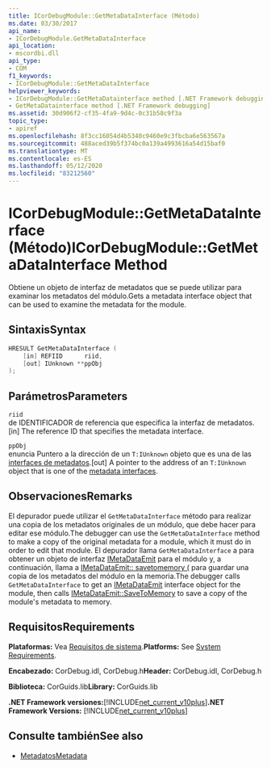 ```yaml
---
title: ICorDebugModule::GetMetaDataInterface (Método)
ms.date: 03/30/2017
api_name:
- ICorDebugModule.GetMetaDataInterface
api_location:
- mscordbi.dll
api_type:
- COM
f1_keywords:
- ICorDebugModule::GetMetaDataInterface
helpviewer_keywords:
- ICorDebugModule::GetMetaDatainterface method [.NET Framework debugging]
- GetMetaDatainterface method [.NET Framework debugging]
ms.assetid: 30d906f2-cf35-4fa9-9d4c-0c31b58c9f3a
topic_type:
- apiref
ms.openlocfilehash: 8f3cc16054d4b5340c9460e9c3fbcba6e563567a
ms.sourcegitcommit: 488aced39b5f374bc0a139a4993616a54d15baf0
ms.translationtype: MT
ms.contentlocale: es-ES
ms.lasthandoff: 05/12/2020
ms.locfileid: "83212560"
---
```

# <a name="icordebugmodulegetmetadatainterface-method"></a><span data-ttu-id="f0a84-102">ICorDebugModule::GetMetaDataInterface (Método)</span><span class="sxs-lookup"><span data-stu-id="f0a84-102">ICorDebugModule::GetMetaDataInterface Method</span></span>
<span data-ttu-id="f0a84-103">Obtiene un objeto de interfaz de metadatos que se puede utilizar para examinar los metadatos del módulo.</span><span class="sxs-lookup"><span data-stu-id="f0a84-103">Gets a metadata interface object that can be used to examine the metadata for the module.</span></span>  
  
## <a name="syntax"></a><span data-ttu-id="f0a84-104">Sintaxis</span><span class="sxs-lookup"><span data-stu-id="f0a84-104">Syntax</span></span>  
  
```cpp  
HRESULT GetMetaDataInterface (  
    [in] REFIID      riid,  
    [out] IUnknown **ppObj  
);  
```  
  
## <a name="parameters"></a><span data-ttu-id="f0a84-105">Parámetros</span><span class="sxs-lookup"><span data-stu-id="f0a84-105">Parameters</span></span>  
 `riid`  
 <span data-ttu-id="f0a84-106">de IDENTIFICADOR de referencia que especifica la interfaz de metadatos.</span><span class="sxs-lookup"><span data-stu-id="f0a84-106">[in] The reference ID that specifies the metadata interface.</span></span>  
  
 `ppObj`  
 <span data-ttu-id="f0a84-107">enuncia Puntero a la dirección de un `T:IUnknown` objeto que es una de las [interfaces de metadatos](../metadata/metadata-interfaces.md).</span><span class="sxs-lookup"><span data-stu-id="f0a84-107">[out] A pointer to the address of an `T:IUnknown` object that is one of the [metadata interfaces](../metadata/metadata-interfaces.md).</span></span>  
  
## <a name="remarks"></a><span data-ttu-id="f0a84-108">Observaciones</span><span class="sxs-lookup"><span data-stu-id="f0a84-108">Remarks</span></span>  
 <span data-ttu-id="f0a84-109">El depurador puede utilizar el `GetMetaDataInterface` método para realizar una copia de los metadatos originales de un módulo, que debe hacer para editar ese módulo.</span><span class="sxs-lookup"><span data-stu-id="f0a84-109">The debugger can use the `GetMetaDataInterface` method to make a copy of the original metadata for a module, which it must do in order to edit that module.</span></span> <span data-ttu-id="f0a84-110">El depurador llama `GetMetaDataInterface` a para obtener un objeto de interfaz [IMetaDataEmit](../../../../docs/framework/unmanaged-api/metadata/imetadataemit-interface.md) para el módulo y, a continuación, llama a [IMetaDataEmit:: savetomemory (](../metadata/imetadataemit-savetomemory-method.md) para guardar una copia de los metadatos del módulo en la memoria.</span><span class="sxs-lookup"><span data-stu-id="f0a84-110">The debugger calls `GetMetaDataInterface` to get an [IMetaDataEmit](../../../../docs/framework/unmanaged-api/metadata/imetadataemit-interface.md) interface object for the module, then calls [IMetaDataEmit::SaveToMemory](../metadata/imetadataemit-savetomemory-method.md) to save a copy of the module's metadata to memory.</span></span>  
  
## <a name="requirements"></a><span data-ttu-id="f0a84-111">Requisitos</span><span class="sxs-lookup"><span data-stu-id="f0a84-111">Requirements</span></span>  
 <span data-ttu-id="f0a84-112">**Plataformas:** Vea [Requisitos de sistema](../../get-started/system-requirements.md).</span><span class="sxs-lookup"><span data-stu-id="f0a84-112">**Platforms:** See [System Requirements](../../get-started/system-requirements.md).</span></span>  
  
 <span data-ttu-id="f0a84-113">**Encabezado:** CorDebug.idl, CorDebug.h</span><span class="sxs-lookup"><span data-stu-id="f0a84-113">**Header:** CorDebug.idl, CorDebug.h</span></span>  
  
 <span data-ttu-id="f0a84-114">**Biblioteca:** CorGuids.lib</span><span class="sxs-lookup"><span data-stu-id="f0a84-114">**Library:** CorGuids.lib</span></span>  
  
 <span data-ttu-id="f0a84-115">**.NET Framework versiones:**[!INCLUDE[net_current_v10plus](../../../../includes/net-current-v10plus-md.md)]</span><span class="sxs-lookup"><span data-stu-id="f0a84-115">**.NET Framework Versions:** [!INCLUDE[net_current_v10plus](../../../../includes/net-current-v10plus-md.md)]</span></span>  
  
## <a name="see-also"></a><span data-ttu-id="f0a84-116">Consulte también</span><span class="sxs-lookup"><span data-stu-id="f0a84-116">See also</span></span>

- [<span data-ttu-id="f0a84-117">Metadatos</span><span class="sxs-lookup"><span data-stu-id="f0a84-117">Metadata</span></span>](../metadata/index.md)
